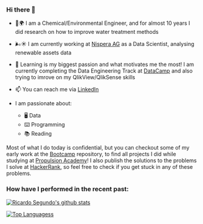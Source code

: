 ### Hi there 👋

- :lab_coat::earth_africa: I am a Chemical/Environmental Engineer, and for almost 10 years I did research on how to improve water treatment methods 
- :wind_face::sunny: I am currently working at [Nispera AG](https://daredata.engineering/home) as a Data Scientist, analysing renewable assets data
- :open_book: Learning is my biggest passion and what motivates me the most! I am currently completing the Data Engineering Track at [DataCamp](http://www.datacamp.com/) and also trying to imrove on my QlikView/QlikSense skills
- 📫 You can reach me via [LinkedIn](https://www.linkedin.com/in/ricardosegundo/) 

- I am passionate about:
  - :desktop_computer: Data
  - :keyboard: Programming
  - :books: Reading 

Most of what I do today is confidential, but you can checkout some of my early work at the [Bootcamp](https://github.com/RicSegundo/DataScienceBootcamp) repository, to find all projects I did while studying at [Propulsion Academy](https://propulsion.academy)!
I also publish the solutions to the problems I solve at [HackerRank](https://github.com/RicSegundo/HackerRank), so feel free to check if you get stuck in any of these problems.


### How have I performed in the recent past:

[![Ricardo Segundo's github stats](https://github-readme-stats.vercel.app/api?username=RicSegundo&count_private=true&show_icons=true&theme=radical&hide_rank=false)](https://github.com/anuraghazra/github-readme-stats)

[![Top Languagess](https://github-readme-stats.vercel.app/api/top-langs/?username=RicSegundo)](https://github.com/anuraghazra/github-readme-stats)
